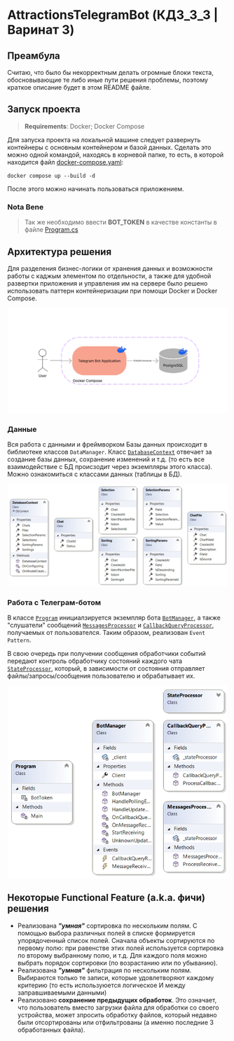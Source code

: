 # AttractionsTelegramBot (КДЗ_3_3 | Варинат 3)

## Преамбула

Считаю, что было бы некорректным делать огромные блоки текста, обосновывающие те либо иные пути решения проблемы, поэтому краткое описание будет в этом README файле.

## Запуск проекта

> **Requirements**: Docker; Docker Compose

Для запуска проекта на локальной машине следует развернуть контейнеры с основным контейнером и базой данных. Сделать это можно одной командой, находясь в корневой папке, то есть, в которой находится файл [docker-compose.yaml](/docker-compose.yaml):

```console
docker compose up --build -d
```

После этого можно начинать пользоваться приложением.

### Nota Bene

> Так же необходимо ввести **BOT_TOKEN** в качестве константы в файле [Program.cs](TelegramBot/Program.cs)

## Архитектура решения

Для разделения бизнес-логики от хранения данных и возможности работы с каджым элементом по отдельности, а также для удобной развертки  приложения и управления им на сервере было решено использовать паттерн контейнеризации при помощи Docker и Docker Compose.

![Architecture](/readme-assert/architecture.png)

### Данные

Вся работа с данными и фреймворком Базы данных происходит в библиотеке классов `DataManager`. Класс [`DatabaseContext`](/DataManager/DatabaseContext.cs) отвечает за создание базы данных, сохранение изменений и т.д. (то есть все взаимодействие с БД происзодит через экземпляры этого класса). Можно ознакомиться с классами данных (таблицы в БД).

![Data Class Diagram](/readme-assert/DataClassDiagram.png)

### Работа с Телеграм-ботом

В классе [`Program`](/TelegramBot/Program.cs) инициалзируется экземпляр бота [`BotManager`](/TelegramBot/BotManager.cs), а также "слушатели" сообщений [`MessagesProcessor`](/TelegramBot/UpdateProcessors/MessagesProcessor.cs) и [`CallbackQueryProcessor`](/TelegramBot/UpdateProcessors/CallbackQueryProcessor.cs), получаемых от пользователся. Таким образом, реализован `Event Pattern`.

В свою очередь при получении сообщения обработчики событий передают контроль обработчику состояний каждого чата [`StateProcessor`](/TelegramBot/StateProcessor.cs), который, в зависимости от состояния отправляет файлы/запросы/сообщения пользователю и обрабатывает их.

![Telegram Class Diagram](/readme-assert/TelegramClassDiagram.png)

 ## Некоторые Functional Feature (a.k.a. фичи) решения

- Реализована _**"умная"**_ сортировка по нескольким полям. С помощью выбора различных полей в списке формируется упорядоченный список полей. Сначала объекты сортируются по первому полю: при равенстве этих полей используется сортировка по второму выбранному полю, и т.д. Для каждого поля можно выбрать порядок сортировки (по возрастанию или по убыванию).
- Реализована _**"умная"**_ фильтрация по нескольким полям. Выбираются только те записи, которые удовлетворяют каждому критерию (то есть используюется логическое И между заправшиваемыми данными)
- Реализовано **сохранение предыдущих обработок**. Это означает, что пользователь вместо загрузки файла для обработки со своего устройства, может зпросить обработку файлов, который недавно были отсортированы или отфильтрованы (а именно последние 3 обработанных файла).